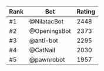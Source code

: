 Rank|Bot|Rating
---|---|---
#1|@NilatacBot|2448
#2|@OpeningsBot|2373
#3|@anti-bot|2295
#4|@CatNail|2030
#5|@pawnrobot|1957
